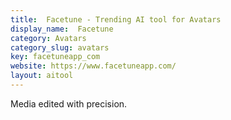 ```yaml
---
title:  Facetune - Trending AI tool for Avatars
display_name:  Facetune
category: Avatars
category_slug: avatars
key: facetuneapp_com
website: https://www.facetuneapp.com/
layout: aitool
---
```


Media edited with precision.
